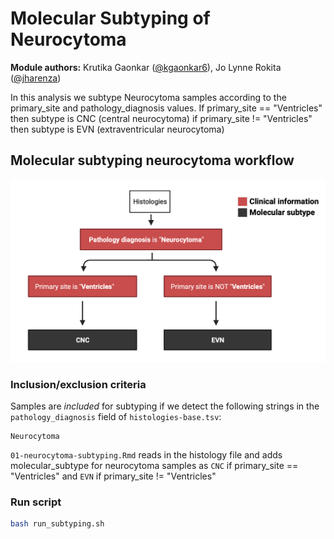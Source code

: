 # Molecular Subtyping of Neurocytoma

**Module authors:** Krutika Gaonkar ([@kgaonkar6](https://github.com/kgaonkar6i)), Jo Lynne Rokita ([@jharenza](https://github.com/jharenza))

In this analysis we subtype Neurocytoma samples according to the primary_site and pathology_diagnosis values. If primary_site == "Ventricles" then subtype is CNC (central neurocytoma) if primary_site != "Ventricles" then subtype is EVN (extraventricular neurocytoma)

## Molecular subtyping neurocytoma workflow

 ![Neurocytoma molecular subtyping workflow](./plot/Neurocytoma_subtyping.png)


### Inclusion/exclusion criteria

Samples are _included_ for subtyping if we detect the following strings in the `pathology_diagnosis` field of `histologies-base.tsv`:

```
Neurocytoma
```

`01-neurocytoma-subtyping.Rmd` reads in the histology file and adds molecular_subtype for neurocytoma samples as `CNC` if primary_site == "Ventricles" and `EVN` if primary_site != "Ventricles"  

### Run script

```sh
bash run_subtyping.sh
```
